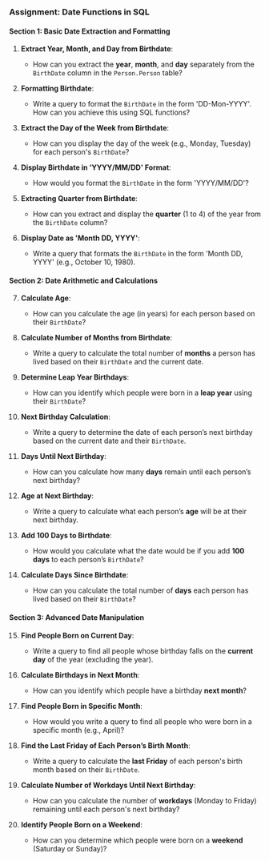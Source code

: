 ### Assignment: Date Functions in SQL

#### Section 1: Basic Date Extraction and Formatting

1. **Extract Year, Month, and Day from Birthdate**:
   - How can you extract the **year**, **month**, and **day** separately from the `BirthDate` column in the `Person.Person` table?

2. **Formatting Birthdate**:
   - Write a query to format the `BirthDate` in the form 'DD-Mon-YYYY'. How can you achieve this using SQL functions?

3. **Extract the Day of the Week from Birthdate**:
   - How can you display the day of the week (e.g., Monday, Tuesday) for each person's `BirthDate`?

4. **Display Birthdate in 'YYYY/MM/DD' Format**:
   - How would you format the `BirthDate` in the form 'YYYY/MM/DD'?

5. **Extracting Quarter from Birthdate**:
   - How can you extract and display the **quarter** (1 to 4) of the year from the `BirthDate` column?

6. **Display Date as 'Month DD, YYYY'**:
   - Write a query that formats the `BirthDate` in the form 'Month DD, YYYY' (e.g., October 10, 1980).

#### Section 2: Date Arithmetic and Calculations

7. **Calculate Age**:
   - How can you calculate the age (in years) for each person based on their `BirthDate`?

8. **Calculate Number of Months from Birthdate**:
   - Write a query to calculate the total number of **months** a person has lived based on their `BirthDate` and the current date.

9. **Determine Leap Year Birthdays**:
   - How can you identify which people were born in a **leap year** using their `BirthDate`?

10. **Next Birthday Calculation**:
    - Write a query to determine the date of each person’s next birthday based on the current date and their `BirthDate`.

11. **Days Until Next Birthday**:
    - How can you calculate how many **days** remain until each person’s next birthday?

12. **Age at Next Birthday**:
    - Write a query to calculate what each person’s **age** will be at their next birthday.

13. **Add 100 Days to Birthdate**:
    - How would you calculate what the date would be if you add **100 days** to each person’s `BirthDate`?

14. **Calculate Days Since Birthdate**:
    - How can you calculate the total number of **days** each person has lived based on their `BirthDate`?

#### Section 3: Advanced Date Manipulation

15. **Find People Born on Current Day**:
    - Write a query to find all people whose birthday falls on the **current day** of the year (excluding the year).

16. **Calculate Birthdays in Next Month**:
    - How can you identify which people have a birthday **next month**?

17. **Find People Born in Specific Month**:
    - How would you write a query to find all people who were born in a specific month (e.g., April)?

18. **Find the Last Friday of Each Person’s Birth Month**:
    - Write a query to calculate the **last Friday** of each person's birth month based on their `BirthDate`.

19. **Calculate Number of Workdays Until Next Birthday**:
    - How can you calculate the number of **workdays** (Monday to Friday) remaining until each person's next birthday?

20. **Identify People Born on a Weekend**:
    - How can you determine which people were born on a **weekend** (Saturday or Sunday)?
